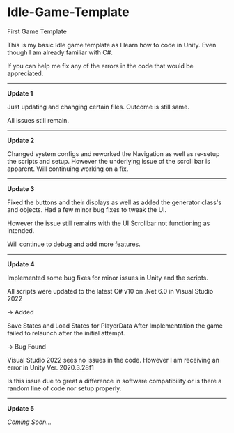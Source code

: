 # Idle-Game-Template
First Game Template


This is my basic Idle game template as I learn how to code in Unity. 
Even though I am already familiar with C#.

If you can help me fix any of the errors in the code that would be appreciated. 


***********************************************************************************************************************************************************************************

**Update 1**

Just updating and changing certain files. Outcome is still same.

All issues still remain.

***********************************************************************************************************************************************************************************

**Update 2**

Changed system configs and reworked the Navigation as well as re-setup the scripts and setup.  However the underlying issue of the scroll bar is apparent. Will continuing working on a fix.

***********************************************************************************************************************************************************************************

**Update 3**

Fixed the buttons and their displays as well as added the generator class's and objects. Had a few minor bug fixes to tweak the UI.

However the issue still remains with the UI Scrollbar not functioning as intended.

Will continue to debug and add more features.

***********************************************************************************************************************************************************************************

**Update 4**

Implemented some bug fixes for minor issues in Unity and the scripts. 

All scripts were updated to the latest C# v10 on .Net 6.0 in Visual Studio 2022

-> Added

Save States and Load States for PlayerData After Implementation the game failed to relaunch after the initial attempt. 

-> Bug Found 

Visual Studio 2022 sees no issues in the code. However I am receiving an error in Unity Ver. 2020.3.28f1

Is this issue due to great a difference in software compatibility or is there a random line of code nor setup properly.

***********************************************************************************************************************************************************************************

**Update 5**

_Coming Soon..._
